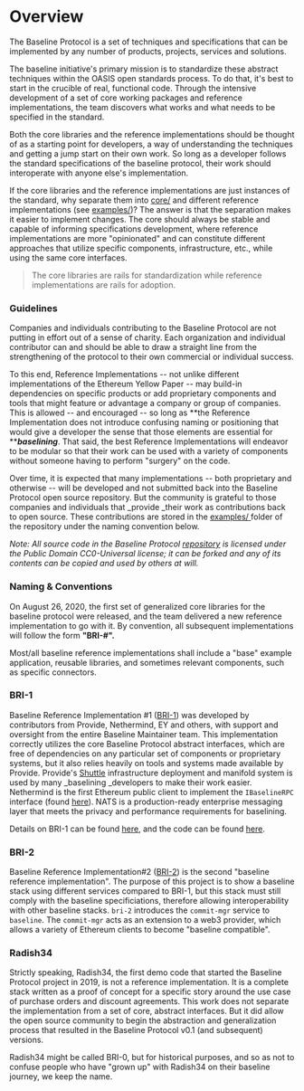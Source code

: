 # Overview

The Baseline Protocol is a set of techniques and specifications that can be implemented by any number of products, projects, services and solutions. &#x20;

The baseline initiative's primary mission is to standardize these abstract techniques within the OASIS open standards process. To do that, it's best to start in the crucible of real, functional code. Through the intensive development of a set of core working packages and reference implementations, the team discovers what works and what needs to be specified in the standard.

Both the core libraries and the reference implementations should be thought of as a starting point for developers, a way of understanding the techniques and getting a jump start on their own work. So long as a developer follows the standard specifications of the baseline protocol, their work should interoperate with anyone else's implementation.&#x20;

If the core libraries and the reference implementations are just instances of the standard, why separate them into [core/](https://github.com/ethereum-oasis/baseline/tree/master/core) and different reference implementations (see [examples/](https://github.com/ethereum-oasis/baseline/tree/master/examples))?  The answer is that the separation makes it easier to implement changes. The core should always be stable and capable of informing specifications development, where reference implementations are more "opinionated" and can constitute different approaches that utilize specific components, infrastructure, etc., while using the same core interfaces.

> The core libraries are rails for standardization while reference implementations are rails for adoption.

### Guidelines

Companies and individuals contributing to the Baseline Protocol are not putting in effort out of a sense of charity. Each organization and individual contributor can and should be able to draw a straight line from the strengthening of the protocol to their own commercial or individual success.

To this end, Reference Implementations -- not unlike different implementations of the Ethereum Yellow Paper -- may build-in dependencies on specific products or add proprietary components and tools that might feature or advantage a company or group of companies. This is allowed -- and encouraged -- so long as **the Reference Implementation does not introduce confusing naming or positioning that would give a developer the sense that those elements are essential for **_**baselining**_. That said, the best Reference Implementations will endeavor to be modular so that their work can be used with a variety of components without someone having to perform "surgery" on the code.

Over time, it is expected that many implementations -- both proprietary and otherwise -- will be developed and not submitted back into the Baseline Protocol open source repository. But the community is grateful to those companies and individuals that _provide _their work as contributions back to open source. These contributions are stored in the [examples/ ](https://github.com/ethereum-oasis/baseline/tree/master/examples)folder of the repository under the naming convention below.

_Note: All source code in the Baseline Protocol _[_repository_](https://github.com/ethereum-oasis/baseline)_ is licensed under the Public Domain CC0-Universal license; it can be forked and any of its contents can be copied and used by others at will._

### Naming & Conventions

On August 26, 2020, the first set of generalized core libraries for the baseline protocol were released, and the team delivered a new reference implementation to go with it. By convention, all subsequent implementations will follow the form **"BRI-#".**

Most/all baseline reference implementations shall include a "base" example application, reusable libraries, and sometimes relevant components, such as specific connectors.

### **BRI-1**

Baseline Reference Implementation #1 ([BRI-1](bri-1/)) was developed by contributors from Provide, Nethermind, EY and others, with support and oversight from the entire Baseline Maintainer team. This implementation correctly utilizes the core Baseline Protocol abstract interfaces, which are free of dependencies on any particular set of components or proprietary systems, but it also relies heavily on tools and systems made available by Provide. Provide's [Shuttle](https://shuttle.provide.services/waitlist) infrastructure deployment and manifold system is used by many _baselining _developers to make their work easier. Nethermind is the first Ethereum public client to implement the `IBaselineRPC` interface (found [here](https://github.com/ethereum-oasis/baseline/tree/master/core/api#interfaces)). NATS is a production-ready enterprise messaging layer that meets the privacy and performance requirements for baselining.&#x20;

Details on BRI-1 can be found [here](bri-1/), and the code can be found [here](https://github.com/ethereum-oasis/baseline/tree/master/examples/bri-1).&#x20;

### **BRI-2**

&#x20;Baseline Reference Implementation#2 ([BRI-2](bri-2.md)) is the second "baseline reference implementation". The purpose of this project is to show a baseline stack using different services compared to BRI-1, but this stack must still comply with the baseline specificiations, therefore allowing interoperability with other baseline stacks. `bri-2` introduces the `commit-mgr` service to `baseline`. The `commit-mgr` acts as an extension to a web3 provider, which allows a variety of Ethereum clients to become "baseline compatible".

### **Radish34**

Strictly speaking, Radish34, the first demo code that started the Baseline Protocol project in 2019, is not a reference implementation. It is a complete stack written as a proof of concept for a specific story around the use case of purchase orders and discount agreements. This work does not separate the implementation from a set of core, abstract interfaces. But it did allow the open source community to begin the abstraction and generalization process that resulted in the Baseline Protocol v0.1 \(and subsequent\) versions.

Radish34 might be called BRI-0, but for historical purposes, and so as not to confuse people who have "grown up" with Radish34 on their baseline journey, we keep the name.

